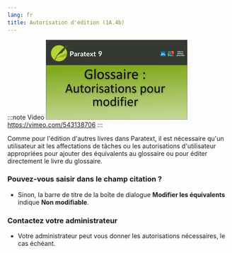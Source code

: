 ```yaml
---
lang: fr
title: Autorisation d'édition (1A.4b)
---
```


:::note Video
[![ ](../../media/1A.4b.png)](https://vimeo.com/543138706)  
https://vimeo.com/543138706
:::

Comme pour l'édition d'autres livres dans Paratext, il est nécessaire qu'un utilisateur ait les affectations de tâches ou les autorisations d'utilisateur appropriées pour ajouter des équivalents au glossaire ou pour éditer directement le livre du glossaire.

### Pouvez-vous saisir dans le champ citation ?

-  Sinon, la barre de titre de la boîte de dialogue **Modifier les équivalents** indique **Non modifiable**.

### Contactez votre administrateur

-  Votre administrateur peut vous donner les autorisations nécessaires, le cas échéant.

